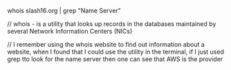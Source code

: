 whois slash16.org | grep "Name Server"

// whois - is a utility that looks up records in the databases maintained by several Network Information Centers (NICs)

// I remember using the whois website to find out information about a website, when I found that I could use the utility in the terminal, if I just used grep tto look for the name server then one can see that AWS is the provider 
